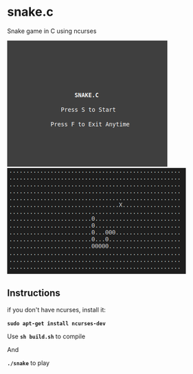 # snake.c
Snake game in C using ncurses

![screenshot 1](./screencaps/0.png) ![screenshot 2](./screencaps/1.png)

## Instructions

if you don't have ncurses, install it:

**```sudo apt-get install ncurses-dev```**

Use **```sh build.sh```** to compile

And

**```./snake```** to play
